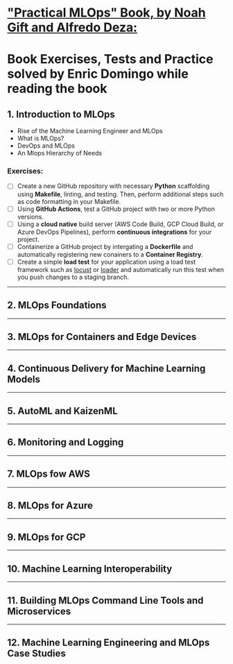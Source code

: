 # <u>"**Practical MLOps**" Book, by Noah Gift and Alfredo Deza:</u>
# Book Exercises, Tests and Practice solved by Enric Domingo while reading the book

## 1. Introduction to MLOps
- Rise of the Machine Learning Engineer and MLOps
- What is MLOps?
- DevOps and MLOps
- An Mlops Hierarchy of Needs

### **Exercises:**
- [ ] Create a new GitHub repository with necessary **Python** scaffolding using **Makefile**, linting, and testing. Then, perform additional steps such as code formatting in your Makefile.
- [ ] Using **GitHub Actions**, test a GitHub project with two or more Python versions.
- [ ] Using a **cloud native** build server (AWS Code Build, GCP Cloud Build, or Azure DevOps Pipelines), perform **continuous integrations** for your project.
- [ ] Containerize a GitHub project by intergating a **Dockerfile** and automatically registering new conainers to a **Container Registry**.
- [ ] Create a simple **load test** for your application using a load test framework such as [locust](https://locust.io) or [loader](https://loader.io) and automatically run this test when you push changes to a staging branch.

---

## 2. MLOps Foundations

---

## 3. MLOps for Containers and Edge Devices

---

## 4. Continuous Delivery for Machine Learning Models

---

## 5. AutoML and KaizenML

---

## 6. Monitoring and Logging

---

## 7. MLOps fow AWS

---

## 8. MLOps for Azure

---

## 9. MLOps for GCP

---

## 10. Machine Learning Interoperability

---

## 11. Building MLOps Command Line Tools and Microservices

---

## 12. Machine Learning Engineering and MLOps Case Studies

